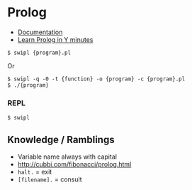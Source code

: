# Prolog

- [Documentation](https://www.swi-prolog.org/)
- [Learn Prolog in Y minutes](https://learnxinyminutes.com/docs/prolog/)

```
$ swipl {program}.pl
```

Or

```
$ swipl -q -0 -t {function} -o {program} -c {program}.pl
$ ./{program}
```

### REPL

```
$ swipl
```

## Knowledge / Ramblings

- Variable name always with capital
- http://cubbi.com/fibonacci/prolog.html
- `halt.` = exit
- `[filename].` = consult

